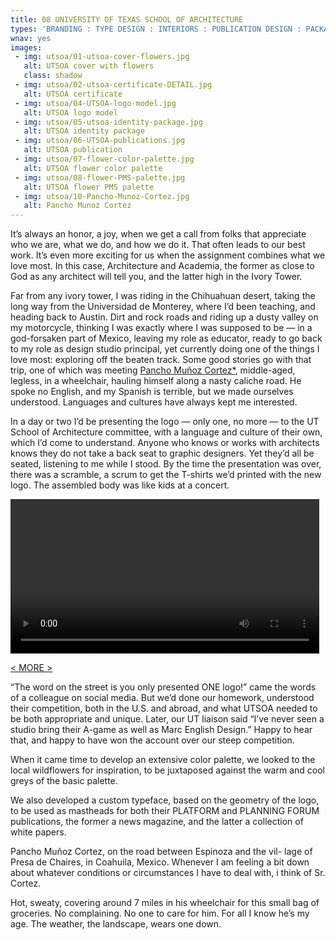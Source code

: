 ```yaml
---
title: 08 UNIVERSITY OF TEXAS SCHOOL OF ARCHITECTURE
types: 'BRANDING : TYPE DESIGN : INTERIORS : PUBLICATION DESIGN : PACKAGING : WEB'
wnav: yes
images:
 - img: utsoa/01-utsoa-cover-flowers.jpg
   alt: UTSOA cover with flowers
   class: shadow
 - img: utsoa/02-utsoa-certificate-DETAIL.jpg
   alt: UTSOA certificate
 - img: utsoa/04-UTSOA-logo-model.jpg
   alt: UTSOA logo model
 - img: utsoa/05-utsoa-identity-package.jpg
   alt: UTSOA identity package
 - img: utsoa/06-UTSOA-publications.jpg
   alt: UTSOA publication
 - img: utsoa/07-flower-color-palette.jpg
   alt: UTSOA flower color palette
 - img: utsoa/08-flower-PMS-palette.jpg
   alt: UTSOA flower PMS palette
 - img: utsoa/10-Pancho-Munoz-Cortez.jpg
   alt: Pancho Munoz Cortez
---
```


It’s always an honor, a joy, when we get a call from folks that appreciate who we are, what we do, and how we do it. That often leads to our best work. It’s even more exciting for us when the assignment combines what we love most. In this case, Architecture and Academia, the former as close to God as any architect will tell you, and the latter high in the Ivory Tower.

Far from any ivory tower, I was riding in the Chihuahuan desert, taking the long way from the Universidad de Monterey, where I’d been teaching, and heading back to Austin. Dirt and rock roads and riding up a dusty valley on my motorcycle, thinking I was exactly where I was supposed to be — in a god-forsaken part of Mexico, leaving my role as educator, ready to go back to my role as design studio principal, yet currently doing one of the things I love most: exploring off the beaten track. Some good stories go with that trip, one of which was meeting <a href="#cortez">Pancho Muñoz Cortez*</a>, middle-aged, legless, in a wheelchair, hauling himself along a nasty caliche road. He spoke no English, and my Spanish is terrible, but we made ourselves understood. Languages and cultures have always kept me interested.

In a day or two I’d be presenting the logo — only one, no more — to the UT School of Architecture committee, with a language and culture of their own, which I’d come to understand. Anyone who knows or works with architects knows they do not take a back seat to graphic designers. Yet they’d all be seated, listening to me while I stood. By the time the presentation was over, there was a scramble, a scrum to get the T-shirts we’d printed with the new logo. The assembled body was like kids at a concert.

<video controls style="width: 98%;">
<source src="../../images/utsoa/03-UTSoA-logo-presentation-2019.mp4" type="video/mp4">
Sorry, your browser doesn't support this video
</video>

<a href="#" id="more">&lt; MORE &gt;</a>

<div class="hideit" id="moretext">

“The word on the street is you only presented ONE logo!” came the words of a colleague on social media. But we’d done our homework, understood their competition, both in the U.S. and abroad, and what UTSOA needed to be both appropriate and unique. Later, our UT liaison said “I’ve never seen a studio bring their A-game as well as Marc English Design.” Happy to hear that, and happy to have won the account over our steep competition.

When it came time to develop an extensive color palette, we looked to the local wildflowers for inspiration, to be juxtaposed against the warm and cool greys of the basic palette.

We also developed a custom typeface, based on the geometry of the logo, to be used as mastheads for both their PLATFORM and PLANNING FORUM publications, the former a news magazine, and the latter a collection of white papers.

<div id="cortez">

 Pancho Muñoz Cortez, on the road between Espinoza and the vil- lage of Presa de Chaires, in Coahuila, Mexico. Whenever I am feeling a bit down about whatever conditions or circumstances I have to deal with, i think of Sr. Cortez.

Hot, sweaty, covering around 7 miles in his wheelchair for this small bag of groceries. No complaining. No one to care for him. For all I know he’s my age. The weather, the landscape, wears one down.

</div>

</div>
